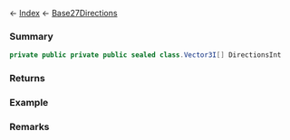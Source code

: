 ← [Index](Api-Index) ← [Base27Directions](VRageMath.Base27Directions)

### Summary

```csharp
private public private public sealed class.Vector3I[] DirectionsInt
```

### Returns

### Example

### Remarks

